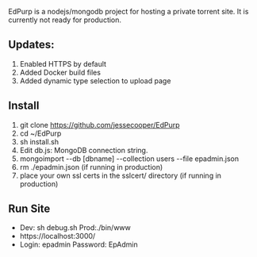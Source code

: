 EdPurp is a nodejs/mongodb project for hosting a private torrent site. 
It is currently not ready for production. 

## Updates:
1. Enabled HTTPS by default
2. Added Docker build files
3. Added dynamic type selection to upload page

## Install
1. git clone https://github.com/jessecooper/EdPurp
2. cd ~/EdPurp
3. sh install.sh 
4. Edit db.js: MongoDB connection string.
5. mongoimport --db [dbname] --collection users --file epadmin.json
6. rm ./epadmin.json (if running in production)
7. place your own ssl certs in the sslcert/ directory (if running in production)

## Run Site
* Dev: sh debug.sh Prod:./bin/www
* https://localhost:3000/
* Login: epadmin Password: EpAdmin
